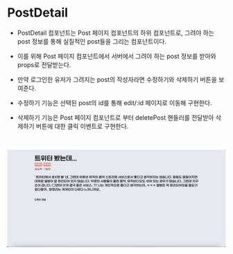 # PostDetail

- PostDetail 컴포넌트는 Post 페이지 컴포넌트의 하위 컴포넌트로, 그려야 하는 post 정보를 통해 실질적인 post들을 그리는 컴포넌트이다.

- 이를 위해 Post 페이지 컴포넌트에서 서버에서 그려야 하는 post 정보를 받아와 props로 전달받는다.

- 만약 로그인한 유저가 그려지는 post의 작성자라면 수정하기와 삭제하기 버튼을 보여준다.

- 수정하기 기능은 선택된 post의 id를 통해 edit/:id 페이지로 이동해 구현한다.

- 삭제하기 기능은 Post 페이지 컴포넌트로 부터 deletePost 핸들러를 전달받아 삭제하기 버튼에 대한 클릭 이벤트로 구현한다.

</br>

![postDetail](../assets/components/postDetail.png)
